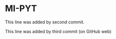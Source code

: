 # MI-PYT

This line was added by second commit.

This line was added by third commit (on GitHub web)

